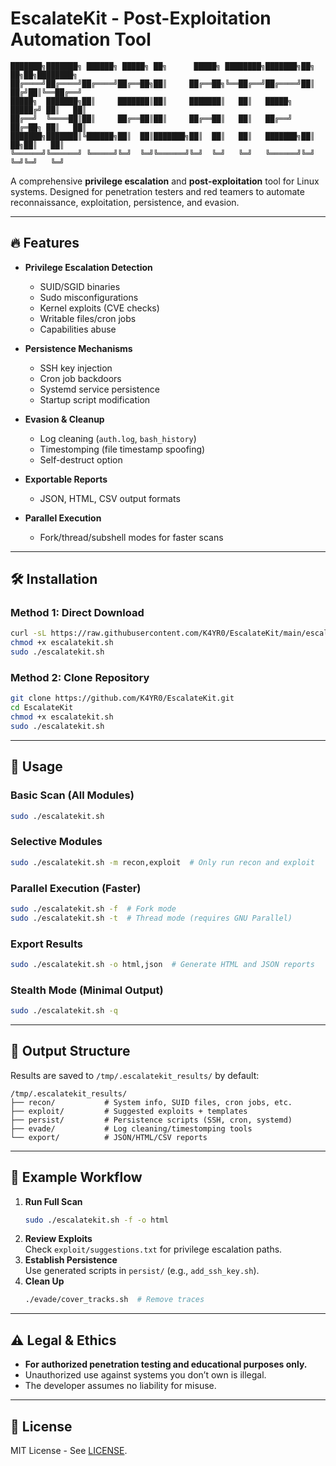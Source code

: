 # EscalateKit - Post-Exploitation Automation Tool

    ███████╗███████╗ ██████╗ █████╗ ██╗      █████╗ ████████╗███████╗██╗  ██╗██╗████████╗
    ██╔════╝██╔════╝██╔════╝██╔══██╗██║     ██╔══██╗╚══██╔══╝██╔════╝██║ ██╔╝██║╚══██╔══╝
    █████╗  ███████╗██║     ███████║██║     ███████║   ██║   █████╗  █████╔╝ ██║   ██║   
    ██╔══╝  ╚════██║██║     ██╔══██║██║     ██╔══██║   ██║   ██╔══╝  ██╔═██╗ ██║   ██║   
    ███████╗███████║╚██████╗██║  ██║███████╗██║  ██║   ██║   ███████╗██║  ██╗██║   ██║   
    ╚══════╝╚══════╝ ╚═════╝╚═╝  ╚═╝╚══════╝╚═╝  ╚═╝   ╚═╝   ╚══════╝╚═╝  ╚═╝╚═╝   ╚═╝   

A comprehensive **privilege escalation** and **post-exploitation** tool for Linux systems. Designed for penetration testers and red teamers to automate reconnaissance, exploitation, persistence, and evasion.

---

## 🔥 Features
- **Privilege Escalation Detection**  
  - SUID/SGID binaries  
  - Sudo misconfigurations  
  - Kernel exploits (CVE checks)  
  - Writable files/cron jobs  
  - Capabilities abuse  

- **Persistence Mechanisms**  
  - SSH key injection  
  - Cron job backdoors  
  - Systemd service persistence  
  - Startup script modification  

- **Evasion & Cleanup**  
  - Log cleaning (`auth.log`, `bash_history`)  
  - Timestomping (file timestamp spoofing)  
  - Self-destruct option  

- **Exportable Reports**  
  - JSON, HTML, CSV output formats  

- **Parallel Execution**  
  - Fork/thread/subshell modes for faster scans  

---

## 🛠 Installation
### Method 1: Direct Download
```bash
curl -sL https://raw.githubusercontent.com/K4YR0/EscalateKit/main/escalatekit.sh -o escalatekit.sh
chmod +x escalatekit.sh
sudo ./escalatekit.sh
```

### Method 2: Clone Repository
```bash
git clone https://github.com/K4YR0/EscalateKit.git
cd EscalateKit
chmod +x escalatekit.sh
sudo ./escalatekit.sh
```

---

## 📌 Usage
### Basic Scan (All Modules)
```bash
sudo ./escalatekit.sh
```

### Selective Modules
```bash
sudo ./escalatekit.sh -m recon,exploit  # Only run recon and exploit
```

### Parallel Execution (Faster)
```bash
sudo ./escalatekit.sh -f  # Fork mode
sudo ./escalatekit.sh -t  # Thread mode (requires GNU Parallel)
```

### Export Results
```bash
sudo ./escalatekit.sh -o html,json  # Generate HTML and JSON reports
```

### Stealth Mode (Minimal Output)
```bash
sudo ./escalatekit.sh -q
```

---

## 📂 Output Structure
Results are saved to `/tmp/.escalatekit_results/` by default:  
```
/tmp/.escalatekit_results/
├── recon/           # System info, SUID files, cron jobs, etc.
├── exploit/         # Suggested exploits + templates
├── persist/         # Persistence scripts (SSH, cron, systemd)
├── evade/           # Log cleaning/timestomping tools
└── export/          # JSON/HTML/CSV reports
```

---

## 🚀 Example Workflow
1. **Run Full Scan**  
   ```bash
   sudo ./escalatekit.sh -f -o html
   ```
2. **Review Exploits**  
   Check `exploit/suggestions.txt` for privilege escalation paths.  
3. **Establish Persistence**  
   Use generated scripts in `persist/` (e.g., `add_ssh_key.sh`).  
4. **Clean Up**  
   ```bash
   ./evade/cover_tracks.sh  # Remove traces
   ```

---

## ⚠ Legal & Ethics
- **For authorized penetration testing and educational purposes only.**  
- Unauthorized use against systems you don’t own is illegal.  
- The developer assumes no liability for misuse.  

---

## 📜 License
MIT License - See [LICENSE](LICENSE).

